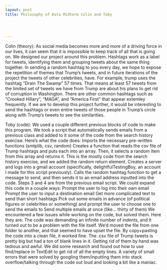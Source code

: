 ```yaml
---
layout: post
title: Philosophy of Data Midterm Colin and Toby




---
```


Colin (theory): As social media becomes more and more of a driving force in our lives, it can seem that it is impossible to keep track of all that is going on. We designed our project around this problem. Hashtags work as a label for tweets, identifying them and grouping tweets about the same thing together. In sending a random hashtag to you every day, we hope to expose the repetition of themes that Trump’s tweets, and in future iterations of the project the tweets of other celebrities, have. For example, trump uses the hashtag “Drain The Swamp” 57 times. That means at least 57 tweets from the limited set of tweets we have from Trump are about his plans to get rid of corruption in Washington. There are other common hashtags such as “Crooked Hillary”, “MAGA”, and “America First” that appear extemley frequently. If we are to develop this project further, it would be interesting to send the hashtags or even entire tweets of those people in Trump’s circle along with Trump’s tweets to see the similarities. 

Toby (code):
We used a couple different previous blocks of code to make this program. We took a script that automatically sends emails from a previous class and added to it some of the code from the search history exercise. Here’s what the code does:
  Imports the necessary pre-written functions  (smtplib, csv, random)
  Creates a function that reads the csv file of Trump hashtags and puts each into an array. Then, it selects a random item          from this array and returns it. This is the mostly code from the search history exercise, and we added the random return      element.
  Creates a server and logs into a gmail account (specifically, delightfulTestingBoy, an account I made for this script           previously). 
  Calls the random hashtag function to get a message to send, and then sends it to an email address inputted into the code. Steps 3 and 4 are from the previous email script.
  We could expand this code in a couple ways:
  Prompt the user to log into their own email
  Prompt the user to input a destination email
  Get more complicated text to send than short hashtags
  Pick out some emails in advance (of political figures or celebrities or something) and prompt the user to choose one to send    the emails to
  Send multiple emails at once (like… thirty of them)
We encountered a few issues while working on the code, but solved them. Here they are:
  The code was demanding an infinite number of indents, and it turned out to be a problem with the file itself. We’d moved the      file from one folder to another, and that seemed to have upset the file. By copy+pasting the code into a clean file, it         worked fine.
  The .csv file of Trump tweets is pretty big but had a ton of blank lines in it. Getting rid of them by hand was tedious and     awful. We did some research and found out how to use find/replace in TextEdit to get rid of all the empty lines.
  A variety of small errors that were solved by googling them/inputting them into stack overflow/talking through the code out     loud and looking a bit like a maniac. 
